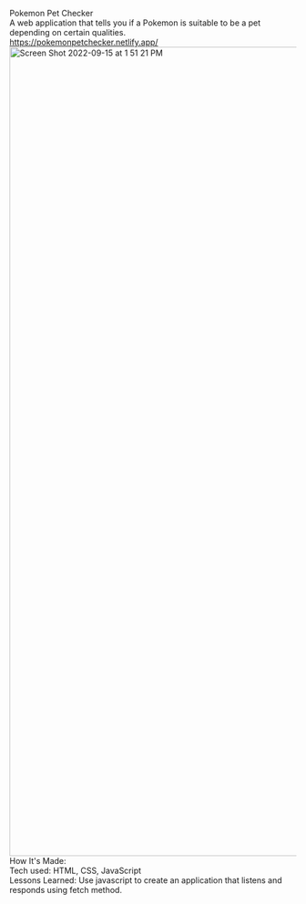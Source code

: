 Pokemon Pet Checker
<br>
A web application that tells you if a Pokemon is suitable to be a pet depending on certain qualities.
<br>
https://pokemonpetchecker.netlify.app/
<img width="1422" alt="Screen Shot 2022-09-15 at 1 51 21 PM" src="https://user-images.githubusercontent.com/106152909/190486359-978366d4-1c06-40fa-a30b-e17a1da27ee7.png">
<br>
How It's Made:
<br>
Tech used: HTML, CSS, JavaScript
<br>
Lessons Learned: Use javascript to create an application that listens and responds using fetch method.
